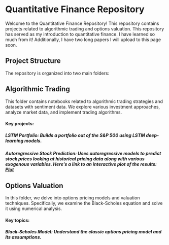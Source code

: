 # Quantitative Finance Repository
Welcome to the Quantitative Finance Repository! This repository contains projects related to algorithmic trading and options valuation. This repository has served as my introduction to quantitative finance. I have learned so much from it! Additionally, I have two long papers I will upload to this page soon.

## Project Structure
The repository is organized into two main folders:

## Algorithmic Trading
This folder contains notebooks related to algorithmic trading strategies and datasets with sentiment data. We explore various investment approaches, analyze market data, and implement trading algorithms.
#### Key projects:
##### LSTM Portfolio: Builds a portfolio out of the S&P 500 using LSTM deep-learning models. 
##### Autoregressive Stock Prediction: Uses autoregressive models to predict stock prices looking at historical pricing data along with various exogenous variables. Here's a link to an interactive plot of the results: [Plot](https://www.emilwestling.com/QuantitativeFinance/AlgorithmTrading/plot.html)
## Options Valuation
In this folder, we delve into options pricing models and valuation techniques. Specifically, we examine the Black-Scholes equation and solve it using numerical analysis.
#### Key topics:
##### Black-Scholes Model: Understand the classic options pricing model and its assumptions.
